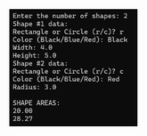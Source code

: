 <img src="https://github.com/hiranjc/Inheritance5MetodosAbstratos/blob/main/readme.png" width="230" />
